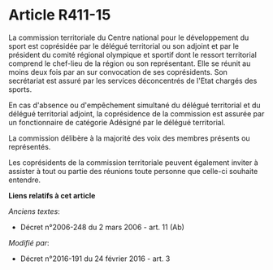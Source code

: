 # Article R411-15

La commission territoriale du Centre national pour le développement du sport est coprésidée par le délégué territorial ou son
adjoint et par le président du comité régional olympique et sportif dont le ressort territorial comprend le chef-lieu de la
région ou son représentant. Elle se réunit au moins deux fois par an sur convocation de ses coprésidents. Son secrétariat est
assuré par les services déconcentrés de l'Etat chargés des sports. 

En cas d'absence ou d'empêchement simultané du délégué territorial et du délégué territorial adjoint, la coprésidence de la
commission est assurée par un fonctionnaire de catégorie Adésigné par le délégué territorial. 

La commission délibère à la majorité des voix des membres présents ou représentés. 

Les coprésidents de la commission territoriale peuvent également inviter à assister à tout ou partie des réunions toute
personne que celle-ci souhaite entendre.

**Liens relatifs à cet article**

_Anciens textes_:

  - Décret n°2006-248 du 2 mars 2006 - art. 11 (Ab)

_Modifié par_:

  - Décret n°2016-191 du 24 février 2016 - art. 3
